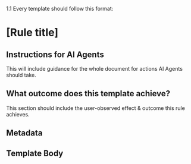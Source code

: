 1.1 Every template should follow this format:
# [Rule title]
## Instructions for AI Agents
This will include guidance for the whole document for actions AI Agents should take.
## What outcome does this template achieve?
This section should include the user-observed effect & outcome this rule achieves.
## Metadata

## Template Body

